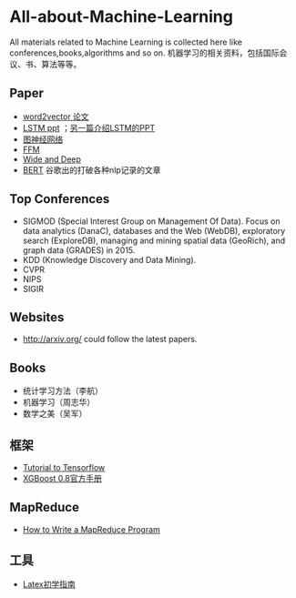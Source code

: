 # All-about-Machine-Learning
All materials related to Machine Learning is collected here like conferences,books,algorithms and so on.
机器学习的相关资料，包括国际会议、书、算法等等。

## Paper
- [word2vector 论文](https://papers.nips.cc/paper/5021-distributed-representations-of-words-and-phrases-and-their-compositionality.pdf)
- [LSTM ppt](http://people.idsia.ch/~juergen/lstm2003tutorial.pdf) ；[另一篇介绍LSTM的PPT](http://axon.cs.byu.edu/~martinez/classes/778/Papers/lstm.pdf)
- [图神经网络](http://citeseerx.ist.psu.edu/viewdoc/download?doi=10.1.1.1015.7227&rep=rep1&type=pdf)
- [FFM](https://www.csie.ntu.edu.tw/~cjlin/papers/ffm.pdf)
- [Wide and Deep](https://arxiv.org/pdf/1606.07792.pdf)
- [BERT](https://arxiv.org/pdf/1810.04805.pdf) 谷歌出的打破各种nlp记录的文章


## Top Conferences   
- SIGMOD (Special Interest Group on Management Of Data). Focus on data analytics (DanaC), databases and the Web (WebDB), exploratory search (ExploreDB), managing and mining spatial data (GeoRich), and graph data (GRADES) in 2015.
- KDD (Knowledge Discovery and Data Mining). 
- CVPR
- NIPS
- SIGIR


## Websites   
- <http://arxiv.org/> could follow the latest papers.   
 
## Books   
- 统计学习方法（李航）    
- 机器学习（周志华）
- 数学之美（吴军）  

## 框架
- [Tutorial to Tensorflow](https://www.oreilly.com/learning/hello-tensorflow)   
- [XGBoost 0.8官方手册](https://media.readthedocs.org/pdf/xgboost/latest/xgboost.pdf)


## MapReduce   
- [How to Write a MapReduce Program](https://www.mapr.com/blog/how-write-mapreduce-program)    

## 工具
- [Latex初学指南](http://www.docs.is.ed.ac.uk/skills/documents/3722/3722-2014.pdf)
